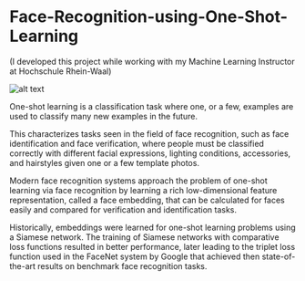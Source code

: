 # Face-Recognition-using-One-Shot-Learning

(I developed this project while working with my Machine Learning Instructor at Hochschule Rhein-Waal)

![alt text](https://miro.medium.com/max/1400/1*05hUCDHhnl4hdjqvdVTHtw.png)

One-shot learning is a classification task where one, or a few, examples are used to classify many new examples in the future.

This characterizes tasks seen in the field of face recognition, such as face identification and face verification, where people must be classified correctly with different facial expressions, lighting conditions, accessories, and hairstyles given one or a few template photos.

Modern face recognition systems approach the problem of one-shot learning via face recognition by learning a rich low-dimensional feature representation, called a face embedding, that can be calculated for faces easily and compared for verification and identification tasks.

Historically, embeddings were learned for one-shot learning problems using a Siamese network. The training of Siamese networks with comparative loss functions resulted in better performance, later leading to the triplet loss function used in the FaceNet system by Google that achieved then state-of-the-art results on benchmark face recognition tasks.


